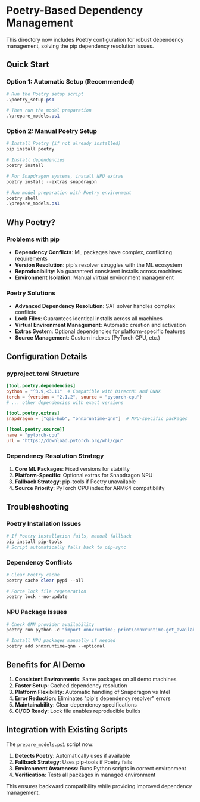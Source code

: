 # Poetry-Based Dependency Management

This directory now includes Poetry configuration for robust dependency management, solving the pip dependency resolution issues.

## Quick Start

### Option 1: Automatic Setup (Recommended)
```powershell
# Run the Poetry setup script
.\poetry_setup.ps1

# Then run the model preparation
.\prepare_models.ps1
```

### Option 2: Manual Poetry Setup
```powershell
# Install Poetry (if not already installed)
pip install poetry

# Install dependencies
poetry install

# For Snapdragon systems, install NPU extras
poetry install --extras snapdragon

# Run model preparation with Poetry environment
poetry shell
.\prepare_models.ps1
```

## Why Poetry?

### Problems with pip
- **Dependency Conflicts**: ML packages have complex, conflicting requirements
- **Version Resolution**: pip's resolver struggles with the ML ecosystem
- **Reproducibility**: No guaranteed consistent installs across machines
- **Environment Isolation**: Manual virtual environment management

### Poetry Solutions
- **Advanced Dependency Resolution**: SAT solver handles complex conflicts
- **Lock Files**: Guarantees identical installs across all machines  
- **Virtual Environment Management**: Automatic creation and activation
- **Extras System**: Optional dependencies for platform-specific features
- **Source Management**: Custom indexes (PyTorch CPU, etc.)

## Configuration Details

### pyproject.toml Structure
```toml
[tool.poetry.dependencies]
python = "^3.9,<3.11"  # Compatible with DirectML and ONNX
torch = {version = "2.1.2", source = "pytorch-cpu"}
# ... other dependencies with exact versions

[tool.poetry.extras]
snapdragon = ["qai-hub", "onnxruntime-qnn"]  # NPU-specific packages

[[tool.poetry.source]]
name = "pytorch-cpu"
url = "https://download.pytorch.org/whl/cpu"
```

### Dependency Resolution Strategy
1. **Core ML Packages**: Fixed versions for stability
2. **Platform-Specific**: Optional extras for Snapdragon NPU
3. **Fallback Strategy**: pip-tools if Poetry unavailable
4. **Source Priority**: PyTorch CPU index for ARM64 compatibility

## Troubleshooting

### Poetry Installation Issues
```powershell
# If Poetry installation fails, manual fallback
pip install pip-tools
# Script automatically falls back to pip-sync
```

### Dependency Conflicts
```powershell
# Clear Poetry cache
poetry cache clear pypi --all

# Force lock file regeneration
poetry lock --no-update
```

### NPU Package Issues
```powershell
# Check QNN provider availability
poetry run python -c "import onnxruntime; print(onnxruntime.get_available_providers())"

# Install NPU packages manually if needed
poetry add onnxruntime-qnn --optional
```

## Benefits for AI Demo

1. **Consistent Environments**: Same packages on all demo machines
2. **Faster Setup**: Cached dependency resolution
3. **Platform Flexibility**: Automatic handling of Snapdragon vs Intel
4. **Error Reduction**: Eliminates "pip's dependency resolver" errors
5. **Maintainability**: Clear dependency specifications
6. **CI/CD Ready**: Lock file enables reproducible builds

## Integration with Existing Scripts

The `prepare_models.ps1` script now:
1. **Detects Poetry**: Automatically uses if available
2. **Fallback Strategy**: Uses pip-tools if Poetry fails
3. **Environment Awareness**: Runs Python scripts in correct environment
4. **Verification**: Tests all packages in managed environment

This ensures backward compatibility while providing improved dependency management.